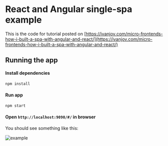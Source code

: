 # React and Angular single-spa example
This is the code for tutorial posted on [https://ivanjov.com/micro-frontends-how-i-built-a-spa-with-angular-and-react/](https://ivanjov.com/micro-frontends-how-i-built-a-spa-with-angular-and-react/)

## Running the app

#### Install dependencies
```bash
npm install
```

#### Run app
```bash
npm start
```

#### Open `http://localhost:9090/#/` in browser

You should see something like this:

![example](https://raw.githubusercontent.com/IvanJov/react-angular-single-spa/master/example.png)